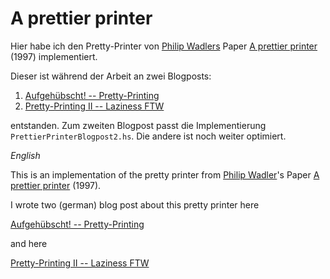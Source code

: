 # A prettier printer

Hier habe ich den Pretty-Printer von [Philip
Wadlers](http://homepages.inf.ed.ac.uk/wadler/) Paper [A prettier
printer](http://homepages.inf.ed.ac.uk/wadler/papers/prettier/prettier.pdf)
(1997) implementiert.

Dieser ist während der Arbeit an zwei Blogposts:

1. [Aufgehübscht! --
   Pretty-Printing](https://funktionale-programmierung.de/2020/08/06/prettier-printer.html)
2. [Pretty-Printing II -- Laziness FTW](https://funktionale-programmierung.de/2022/05/30/prettier-printer-2.html)

entstanden. Zum zweiten Blogpost passt die Implementierung
`PrettierPrinterBlogpost2.hs`. Die andere ist noch weiter optimiert.


*English*

This is an implementation of the pretty printer from 
[Philip Wadler](http://homepages.inf.ed.ac.uk/wadler/)'s
Paper 
[A prettier printer](http://homepages.inf.ed.ac.uk/wadler/papers/prettier/prettier.pdf)
(1997).

I wrote two (german) blog post about this pretty printer here

[Aufgehübscht! --
  Pretty-Printing](https://funktionale-programmierung.de/2020/08/06/prettier-printer.html)

and here

[Pretty-Printing II -- Laziness FTW](https://funktionale-programmierung.de/2022/05/30/prettier-printer-2.html)
